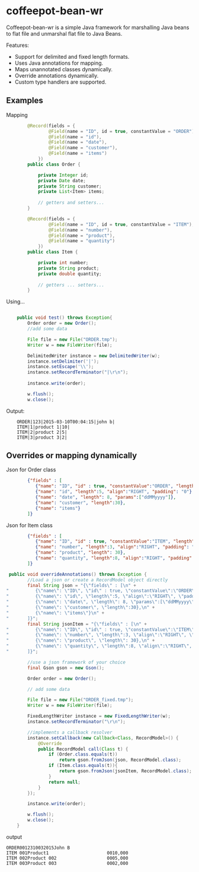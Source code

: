 coffeepot-bean-wr
=================

Coffeepot-bean-wr is a simple Java framework for marshalling Java beans to flat file and unmarshal flat file to Java Beans.

Features:

  - Support for delimited and fixed length formats.
  - Uses Java annotations for mapping.
  - Maps unannotated classes dynamically.
  - Override annotations dynamically.
  - Custom type handlers are supported.

Examples
--------

Mapping

```java
		@Record(fields = {
				@Field(name = "ID", id = true, constantValue = "ORDER"),
				@Field(name = "id"),
				@Field(name = "date"),
				@Field(name = "customer"),
				@Field(name = "items")
			})
		public class Order {

			private Integer id;
			private Date date;
			private String customer;
			private List<Item> items;
		
			// getters and setters...
		}

		@Record(fields = {
				@Field(name = "ID", id = true, constantValue = "ITEM"),
				@Field(name = "number"),
				@Field(name = "product"),
				@Field(name = "quantity")
			})
		public class Item {

			private int number;
			private String product;
			private double quantity;
		
			// getters ... setters...
		}		
```

Using...

```java

	public void test() throws Exception{
		Order order = new Order();
		//add some data

        File file = new File("ORDER.tmp");
        Writer w = new FileWriter(file);

        DelimitedWriter instance = new DelimitedWriter(w);
        instance.setDelimiter('|');
        instance.setEscape('\\');
        instance.setRecordTerminator("|\r\n");
        
        instance.write(order);

        w.flush();
        w.close();

```

Output: 

		ORDER|123|2015-03-10T00:04:15|john b|
		ITEM|1|product 1|10|
		ITEM|2|product 2|5|
		ITEM|3|product 3|2|

    
Overrides or mapping dynamically
--------------------------------

Json for Order class
```json
		{"fields" : [
		   {"name": "ID", "id" : true, "constantValue":"ORDER", "length":5},
		   {"name": "id", "length":5, "align":"RIGHT", "padding": "0"},
		   {"name": "date", "length": 8, "params":["ddMMyyyy"]},
		   {"name": "customer", "length":30},
		   {"name": "items"}
		]}
```
Json for Item class
```json
		{"fields" : [
		   {"name": "ID", "id" : true, "constantValue":"ITEM", "length":5},
		   {"name": "number", "length":3, "align":"RIGHT", "padding": "0"},
		   {"name": "product", "length": 30},
		   {"name": "quantity", "length":8, "align":"RIGHT", "padding": "0"}
		]}

```

```java
 public void overrideAnnotations() throws Exception {
        //Load a json or create a RecordModel object directly
        final String json = "{\"fields\" : [\n" +
"		   {\"name\": \"ID\", \"id\" : true, \"constantValue\":\"ORDER\", \"length\":5},\n" +
"		   {\"name\": \"id\", \"length\":5, \"align\":\"RIGHT\", \"padding\": \"0\"},\n" +
"		   {\"name\": \"date\", \"length\": 8, \"params\":[\"ddMMyyyy\"]},\n" +
"		   {\"name\": \"customer\", \"length\":30},\n" +
"		   {\"name\": \"items\"}\n" +
"		]}";
        final String jsonItem = "{\"fields\" : [\n" +
"		   {\"name\": \"ID\", \"id\" : true, \"constantValue\":\"ITEM\", \"length\":5},\n" +
"		   {\"name\": \"number\", \"length\":3, \"align\":\"RIGHT\", \"padding\": \"0\"},\n" +
"		   {\"name\": \"product\", \"length\": 30},\n" +
"		   {\"name\": \"quantity\", \"length\":8, \"align\":\"RIGHT\", \"padding\": \"0\"}\n" +
"		]}";

        //use a json framework of your choice
        final Gson gson = new Gson();

        Order order = new Order();

        // add some data

        File file = new File("ORDER_fixed.tmp");
        Writer w = new FileWriter(file);

        FixedLengthWriter instance = new FixedLengthWriter(w);
        instance.setRecordTerminator("\r\n");

        //implements a callback resolver
        instance.setCallback(new Callback<Class, RecordModel>() {
            @Override
            public RecordModel call(Class t) {
                if (Order.class.equals(t))
                    return gson.fromJson(json, RecordModel.class);
                if (Item.class.equals(t)){
                    return gson.fromJson(jsonItem, RecordModel.class);
                }
                return null;
            }
        });

        instance.write(order);

        w.flush();
        w.close();
    }	
```

output

```
ORDER0012310032015John B                        
ITEM 001Product1                      0010,000
ITEM 002Product 002                   0005,000
ITEM 003Product 003                   0002,000
```

